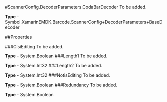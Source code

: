 #ScannerConfig.DecoderParameters.CodaBarDecoder
To be added.

**Type** - Symbol.XamarinEMDK.Barcode.ScannerConfig+DecoderParameters+BaseDecoder

##Properties

###ClsiEditing
To be added.

**Type** - System.Boolean
###Length1
To be added.

**Type** - System.Int32
###Length2
To be added.

**Type** - System.Int32
###NotisEditing
To be added.

**Type** - System.Boolean
###Redundancy
To be added.

**Type** - System.Boolean


